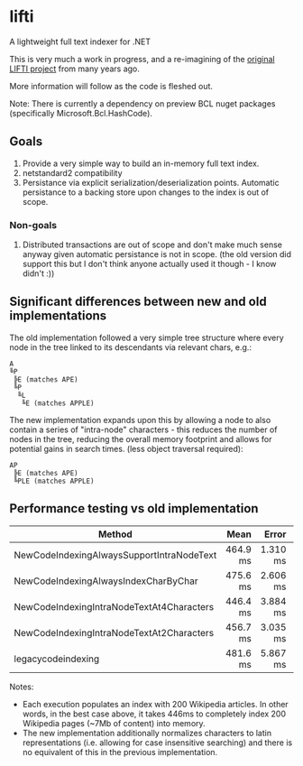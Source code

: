 ﻿# lifti
A lightweight full text indexer for .NET

This is very much a work in progress, and a re-imagining of the [original LIFTI project](https://github.com/mikegoatly/lifti-codeplex) from many years ago.

More information will follow as the code is fleshed out.

Note:
There is currently a dependency on preview BCL nuget packages (specifically Microsoft.Bcl.HashCode).

## Goals
1) Provide a very simple way to build an in-memory full text index.
2) netstandard2 compatibility
3) Persistance via explicit serialization/deserialization points. Automatic persistance to a backing store upon changes to the index is out of scope.

### Non-goals
1) Distributed transactions are out of scope and don't make much sense anyway given automatic persistance is not in scope. (the old version did support this but I don't think anyone actually used it though - I know didn't :))

## Significant differences between new and old implementations
The old implementation followed a very simple tree structure where every node in the tree linked to its descendants via relevant chars, e.g.:

```
A
╚P
 ╠E (matches APE)
 ╚P
  ╚L
   ╚E (matches APPLE)
```

The new implementation expands upon this by allowing a node to also contain a series of "intra-node" characters - this reduces the number of
nodes in the tree, reducing the overall memory footprint and allows for potential gains in search times. (less object traversal required):

```
AP
 ╠E (matches APE)
 ╚PLE (matches APPLE)
```

## Performance testing vs old implementation
|                                    Method |     Mean |    Error |   StdDev | Rank |      Gen 0 |      Gen 1 |     Gen 2 | Allocated |
|------------------------------------------ |---------:|---------:|---------:|-----:|-----------:|-----------:|----------:|----------:|
| NewCodeIndexingAlwaysSupportIntraNodeText | 464.9 ms | 1.310 ms | 1.226 ms |    3 | 25000.0000 |  7000.0000 | 1000.0000 | 144.85 MB |
|      NewCodeIndexingAlwaysIndexCharByChar | 475.6 ms | 2.606 ms | 2.310 ms |    4 | 27000.0000 |  8000.0000 | 1000.0000 |  155.7 MB |
| NewCodeIndexingIntraNodeTextAt4Characters | 446.4 ms | 3.884 ms | 3.633 ms |    1 | 26000.0000 |  7000.0000 | 2000.0000 | 145.32 MB |
| NewCodeIndexingIntraNodeTextAt2Characters | 456.7 ms | 3.035 ms | 2.839 ms |    2 | 25000.0000 |  7000.0000 | 1000.0000 | 144.86 MB |
|                        legacycodeindexing | 481.6 ms | 5.867 ms | 5.488 ms |    4 | 39000.0000 | 10000.0000 | 1000.0000 | 228.35 MB |

Notes: 
- Each execution populates an index with 200 Wikipedia articles. In other words, in the best case above, it takes 446ms to completely index 200 Wikipedia pages (~7Mb of content) into memory.
- The new implementation additionally normalizes characters to latin representations (i.e. allowing for case insensitive searching) and there is no equivalent of this in the previous implementation.